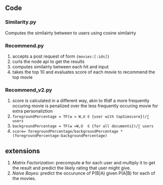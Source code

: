 
## Code
### Similarity.py
Computes the similairty between to users using cosine similairty

### Recommend.py
1. accepts a post request of form `{movies:[:ids]}`
2. curls the node api to get the results
3. computes similairty between each hit and input
4. takes the top 10 and evaluates score of each movie to recommend the top movie

### Recommend_v2.py

1. score is calculated in a different way, akin to tfidf a more frequently occuring movie is penalized over the less frequently occuring movie for extra personaliztion
2. `foregroundPercentage = TF(w = W,U ∈ {user with topSimscore})/∑ users`
3. `backgroundPercentage = TF(w =W,U  ∈ {for all documents})/∑ users`
4. `score= foregroundPercentage/backgroundPercentage *(foregroundPercentage-backgroundPercentage)`

## extensions
1.  *Matrix Factorization*: precompute ø for each user and multiply it to get the result and predict the likely rating that user might give.
2. *Naive Bayes*: predict the occurunce of P(B|A) given P(A|B) for each of the movies.
